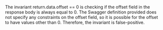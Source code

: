 The invariant return.data.offset == 0 is checking if the offset field in the response body is always equal to 0. The Swagger definition provided does not specify any constraints on the offset field, so it is possible for the offset to have values other than 0. Therefore, the invariant is false-positive.
